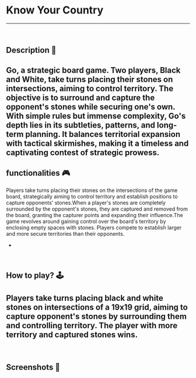 # **Know Your Country** 

---

<br>

## **Description 📃**
Go, a strategic board game. Two players, Black and White, take turns placing their stones on intersections, aiming to control territory. The objective is to surround and capture the opponent's stones while securing one's own. With simple rules but immense complexity, Go's depth lies in its subtleties, patterns, and long-term planning. It balances territorial expansion with tactical skirmishes, making it a timeless and captivating contest of strategic prowess.
- 

## **functionalities 🎮**
<!-- add functionalities over here -->
Players take turns placing their stones on the intersections of the game board, strategically aiming to control territory and establish positions to capture opponents' stones.When a player's stones are completely surrounded by the opponent's stones, they are captured and removed from the board, granting the capturer points and expanding their influence.The game revolves around gaining control over the board's territory by enclosing empty spaces with stones. Players compete to establish larger and more secure territories than their opponents.

- 
<br>

## **How to play? 🕹️**
<!-- add the steps how to play games -->
Players take turns placing black and white stones on intersections of a 19x19 grid, aiming to capture opponent's stones by surrounding them and controlling territory. The player with more territory and captured stones wins.
- 

<br>

## **Screenshots 📸**

<br>

